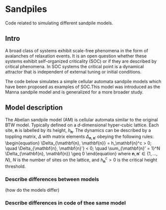 # Sandpiles

Code related to simulating different sandpile models. 


## Intro 

<!-- (introducing the theory of the sandpile models, copied from senior thesis?) -->

A broad class of systems exhibit scale-free phenomena in the form of avalanches of relaxation events. It is an open question whether these systems exhibit self-organized criticality (SOC) or if they are described by critical phenomena. In SOC systems the critical point is a dynamical attractor that is independent of external tuning or initial conditions. 

The code below simulates a simple cellular automata sandpile models which have been  proposed  as examples of SOC.This model was introduced as the Manna sandpile model and is generalized for a more broader study. 

## Model description 

<!-- (describe the general idea of the sandpile model)  -->

The Abelian sandpile model (AM) is cellular automata similar to the original BTW model. Typically defined on a $d$-dimensional hyper-cubic lattice. Each site, $\mathbf{n}$ is labelled by its height, $h_{\mathbf{n}}$. The dynamics can be described by a toppling matrix, $\Delta$ with matrix elements $\Delta_{\mathbf{n}, \mathbf{n}'}$ obeying the following rules: 
\begin{equation}
	\Delta_{\mathbf{n}, \mathbf{n}} = h_\mathbf{n}^c > 0; \quad 
	\Delta_{\mathbf{n}, \mathbf{n}'} < 0; \quad
	\sum_{\mathbf{n}' = 1}^N \Delta_{\mathbf{n}, \mathbf{n}} \geq 0
	\end{equation}
where $\mathbf{n}, \mathbf{n}' \in \{1,...,N\}$, $N$ is the number of sites on the lattice, and $h_\mathbf{n}^c > 0$ is the critical height threshold. 


### Describe differences between models

(how do the models differ) 

### Describe differences in code of thee same model
